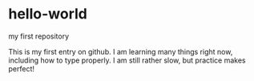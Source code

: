 # hello-world
my first repository

This is my first entry on github. 
I am learning many things right now, including how to type properly.
I am still rather slow, but practice makes perfect!
